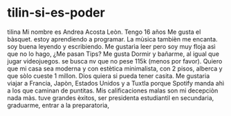 # tilin-si-es-poder
tilina
Mi nombre es Andrea Acosta Leòn. Tengo 16 años
Me gusta el bàsquet. 
estoy aprendiendo a programar. 
La mùsica tambièn me encanta. 
soy buena leyendo y escribiendo. 
Me gustarìa leer pero soy muy floja asì que no lo hago, ¿Me pasan Tips? 
Me gusta Dormir y bañarme, al igual que jugar videojuegos. 
se busca nv que no pese 115k (menos por favor). 
Quiero que mi casa sea moderna y con estètica minimalista, con 2 pisos, alberca y que sòlo cueste 1 millon. Dios quiera si pueda tener casita.
Me gustaria viajar a Francia, Japòn, Estados Unidos y a Tuxtla porque Spotify manda ahì a los que caminan de puntitas.
Mis calificaciones malas son mi decepciòn nada màs.
tuve grandes èxitos, ser presidenta estudiantil en secundaria, graduarme, entrar a la preparatoria,   
